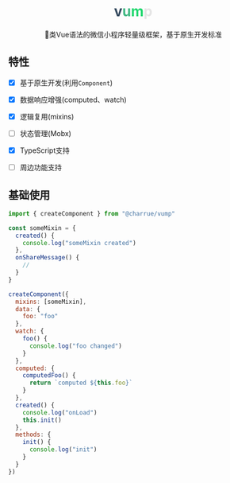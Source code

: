<h1 align="center"><span style="color: #34495e">v</span><span style="color: #41b883">u</span><span style="color: #1ed76d">m</span><span style="color: #e5e5e5">p</span></h1>
<p align="center">🚴类Vue语法的微信小程序轻量级框架，基于原生开发标准</p>





## 特性

- [x] 基于原生开发(利用`Component`)
- [x] 数据响应增强(computed、watch)
- [x] 逻辑复用(mixins)
- [ ] 状态管理(Mobx)
- [x] TypeScript支持
- [ ] 周边功能支持


## 基础使用
``` javascript
import { createComponent } from "@charrue/vump"

const someMixin = {
  created() {
    console.log("someMixin created")
  },
  onShareMessage() {
    // 
  }
}

createComponent({
  mixins: [someMixin],
  data: {
    foo: "foo"
  },
  watch: {
    foo() {
      console.log("foo changed")
    }
  },
  computed: {
    computedFoo() {
      return `computed ${this.foo}`
    }
  },
  created() {
    console.log("onLoad")
    this.init()
  },
  methods: {
    init() {
      console.log("init")
    }
  }
})
```
